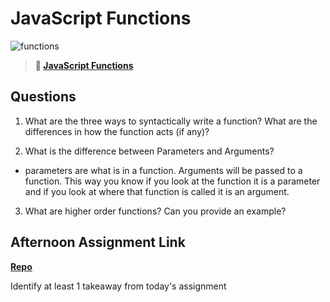 # JavaScript Functions

![functions](https://bcw.blob.core.windows.net/public/img/function-anatomy.jpg)

> **📖 [JavaScript Functions](https://codeworksacademy.com/fs-student-guide/resources/wk2/02-Functions)**

## Questions

1. What are the three ways to syntactically write a function? What are the differences in how the function acts (if any)?

2. What is the difference between Parameters and Arguments?
- parameters are what is in a function. Arguments will be passed to a function. This way you know if you look at the function it is a parameter and if you look at where that function is called it is an argument.
3. What are higher order functions? Can you provide an example?

## Afternoon Assignment Link

**[Repo](https://github.com/laxmeyers/warehouse-manager-js)**

Identify at least 1 takeaway from today's assignment
